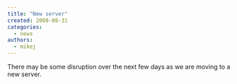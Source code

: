 ```yaml
---
title: "New server"
created: 2008-08-31
categories: 
  - news
authors: 
  - mikej
---
```


There may be some disruption over the next few days as we are moving to a new server.
